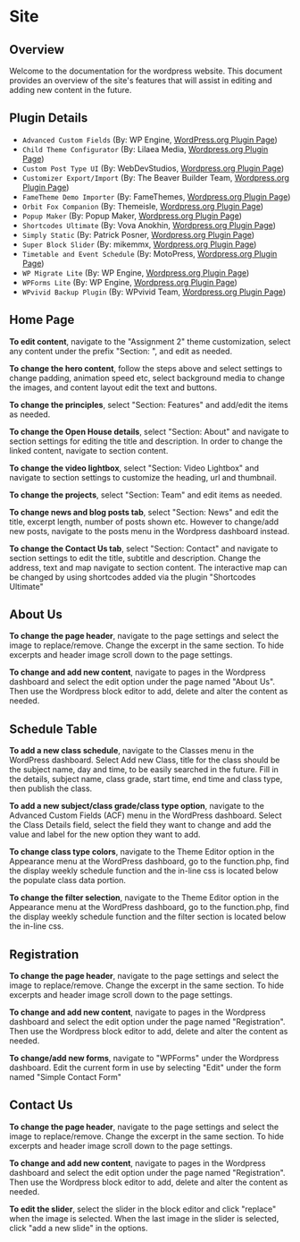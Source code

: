 # Site

## Overview
Welcome to the documentation for the wordpress website. This document provides an overview of the site's features that will assist in editing and adding new content in the future.


## Plugin Details
- `Advanced Custom Fields` (By: WP Engine, [WordPress.org Plugin Page](https://wordpress.org/plugins/advanced-custom-fields/))
- `Child Theme Configurator` (By: Lilaea Media, [Wordpress.org Plugin Page](https://wordpress.org/plugins/child-theme-configurator/))
- `Custom Post Type UI` (By: WebDevStudios, [Wordpress.org Plugin Page](https://wordpress.org/plugins/custom-post-type-ui/))
- `Customizer Export/Import` (By: The Beaver Builder Team, [Wordpress.org Plugin Page](https://wordpress.org/plugins/customizer-export-import/))
- `FameTheme Demo Importer` (By: FameThemes, [Wordpress.org Plugin Page](https://wordpress.org/plugins/famethemes-demo-importer/))
- `Orbit Fox Companion` (By: Themeisle, [Wordpress.org Plugin Page](https://wordpress.org/plugins/themeisle-companion/))
- `Popup Maker` (By: Popup Maker, [Wordpress.org Plugin Page](https://wordpress.org/plugins/popup-maker/))
- `Shortcodes Ultimate` (By: Vova Anokhin, [Wordpress.org Plugin Page](https://wordpress.org/plugins/shortcodes-ultimate/))
- `Simply Static` (By: Patrick Posner, [Wordpress.org Plugin Page](https://wordpress.org/plugins/simply-static/))
- `Super Block Slider` (By: mikemmx, [Wordpress.org Plugin Page](https://wordpress.org/plugins/super-block-slider/))
- `Timetable and Event Schedule` (By: MotoPress, [Wordpress.org Plugin Page](https://wordpress.org/plugins/mp-timetable/))
- `WP Migrate Lite` (By: WP Engine, [Wordpress.org Plugin Page](https://wordpress.org/plugins/wp-migrate-db/))
- `WPForms Lite` (By: WP Engine, [Wordpress.org Plugin Page](https://wordpress.org/plugins/wpforms-lite/))
- `WPvivid Backup Plugin` (By: WPvivid Team, [Wordpress.org Plugin Page](https://wordpress.org/plugins/wpvivid-backuprestore/))


## Home Page
**To edit content**, navigate to the "Assignment 2" theme customization, select any content under the prefix "Section: ", and edit as needed.

**To change the hero content**, follow the steps above and select settings to change padding, animation speed etc, select background media to change the images, and content layout edit the text and buttons.

**To change the principles**, select "Section: Features" and add/edit the items as needed.

**To change the Open House details**, select "Section: About" and navigate to section settings for editing the title and description. In order to change the linked content, navigate to section content.

**To change the video lightbox**, select "Section: Video Lightbox" and navigate to section settings to customize the heading, url and thumbnail.

**To change the projects**, select "Section: Team" and edit items as needed.

**To change news and blog posts tab**, select "Section: News" and edit the title, excerpt length, number of posts shown etc. However to change/add new posts, navigate to the posts menu in the Wordpress dashboard instead.

**To change the Contact Us tab**, select "Section: Contact" and navigate to section settings to edit the title, subtitle and description. Change the address, text and map navigate to section content. The interactive map can be changed by using shortcodes added via the plugin "Shortcodes Ultimate"


## About Us
**To change the page header**, navigate to the page settings and select the image to replace/remove. Change the excerpt in the same section. To hide excerpts and header image scroll down to the page settings.

**To change and add new content**, navigate to pages in the Wordpress dashboard and select the edit option under the page named "About Us". Then use the Wordpress block editor to add, delete and alter the content as needed.


## Schedule Table

**To add a new class schedule**, navigate to the Classes menu in the WordPress dashboard. Select Add new Class, title for the class should be the subject name, day and time, to be easily searched in the future. Fill in the details, subject name, class grade, start time, end time and class type, then publish the class.

**To add a new subject/class grade/class type option**, navigate to the Advanced Custom Fields (ACF) menu in the WordPress dashboard. Select the Class Details field, select the field they want to change and add the value and label for the new option they want to add.

**To change class type colors**, navigate to the Theme Editor option in the Appearance menu at the WordPress dashboard, go to the function.php, find the display weekly schedule function and the in-line css is located below the populate class data portion.

**To change the filter selection**, navigate to the Theme Editor option in the Appearance menu at the WordPress dashboard, go to the function.php, find the display weekly schedule function and the filter section is located below the in-line css.


## Registration
**To change the page header**, navigate to the page settings and select the image to replace/remove. Change the excerpt in the same section. To hide excerpts and header image scroll down to the page settings.

**To change and add new content**, navigate to pages in the Wordpress dashboard and select the edit option under the page named "Registration". Then use the Wordpress block editor to add, delete and alter the content as needed.

**To change/add new forms**, navigate to "WPForms" under the Wordpress dashboard. Edit the current form in use by selecting "Edit" under the form named "Simple Contact Form"

## Contact Us
**To change the page header**, navigate to the page settings and select the image to replace/remove. Change the excerpt in the same section. To hide excerpts and header image scroll down to the page settings.

**To change and add new content**, navigate to pages in the Wordpress dashboard and select the edit option under the page named "Registration". Then use the Wordpress block editor to add, delete and alter the content as needed.

**To edit the slider**, select the slider in the block editor and click "replace" when the image is selected. When the last image in the slider is selected, click "add a new slide" in the options.
